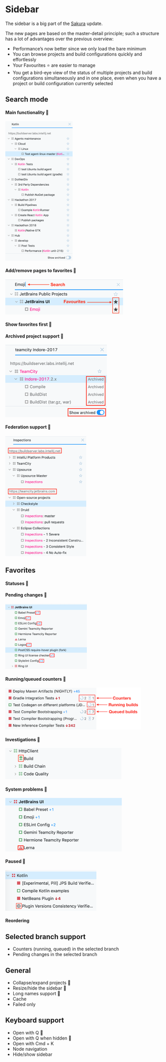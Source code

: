 # Sidebar
The sidebar is a big part of the [Sakura](https://github.com/JetBrains/teamcity-roadmap/blob/master/Sakura.md) update.

The new pages are based on the master-detail principle; such a structure has a lot of advantages over the previous overview:
* Performance’s now better since we only load the bare minimum
* You can browse projects and build configurations quickly and effortlessly
* Your Favourites ⭐ are easier to manage
* You get a bird-eye view of the status of multiple projects and build 
configurations simultaneously and in one place, even when you have a project or
build configuration currently selected


## Search mode 

#### Main functionality :checkered_flag:
<img height="438" width="212" src="https://github.com/JetBrains/teamcity-roadmap/blob/master/Images/main_functionality.png">

#### Add/remove pages to favorites :checkered_flag:
<img height="111" width="371" src="https://github.com/JetBrains/teamcity-roadmap/blob/master/Images/search:favs.png">

#### Show favorites first :checkered_flag:

#### Archived project support :checkered_flag:
<img height="227" width="320" src="https://github.com/JetBrains/teamcity-roadmap/blob/master/Images/archived.png">

#### Federation support :checkered_flag: 
<img height="378" width="255" src="https://github.com/JetBrains/teamcity-roadmap/blob/master/Images/federation_support.png">

     


## Favorites
 
#### Statuses :checkered_flag:
  
#### Pending changes :checkered_flag:
<img height="205" width="257" src="https://github.com/JetBrains/teamcity-roadmap/blob/master/Images/pending_changes.png">

#### Running/queued counters :checkered_flag:
<img height="132" width="427" src="https://github.com/JetBrains/teamcity-roadmap/blob/master/Images/counters.png">

#### Investigations :checkered_flag:
<img height="98" width="366" src="https://github.com/JetBrains/teamcity-roadmap/blob/master/Images/investigation.png">

#### System problems :checkered_flag:
<img height="168" width="367" src="https://github.com/JetBrains/teamcity-roadmap/blob/master/Images/system_problem.png">

#### Paused :checkered_flag:
<img height="128" width="287" src="https://github.com/JetBrains/teamcity-roadmap/blob/master/Images/paused.png">

#### Reordering  

## Selected branch support
* Counters (running, queued) in the selected branch
* Pending changes in the selected branch 

## General
* Collapse/expand projects :checkered_flag:
* Resize/hide the sidebar :checkered_flag:
* Long names support :checkered_flag:
* Cache 
* Failed only     

## Keyboard support
  * Open with Q :checkered_flag:
  * Open with Q when hidden :checkered_flag:
  * Open with Cmd + K
  * Node navigation
  * Hide/show sidebar 
 
